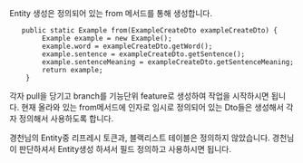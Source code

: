Entity 생성은 정의되어 있는 from 메서드를 통해 생성합니다.  

```
   public static Example from(ExampleCreateDto exampleCreateDto) {
        Example example = new Example();
        example.word = exampleCreateDto.getWord();
        example.sentence = exampleCreateDto.getSentence();
        example.sentenceMeaning = exampleCreateDto.getSentenceMeaning;
        return example;
    }
```
각자 pull을 당기고 branch를 기능단위 feature로 생성하여 작업을 시작하시면 됩니다.
현재 올라와 있는 from메서드에 인자로 임시로 정의되어 있는 Dto들은 생성해서 각자 정의해서 사용하도록 합니다.

경천님의 Entity중 리프레시 토큰과, 블랙리스트 테이블은 정의하지 않았습니다. 경천님이 판단하셔서 Entity생성 하셔서 필드 정의하고 사용하시면 됩니다.

